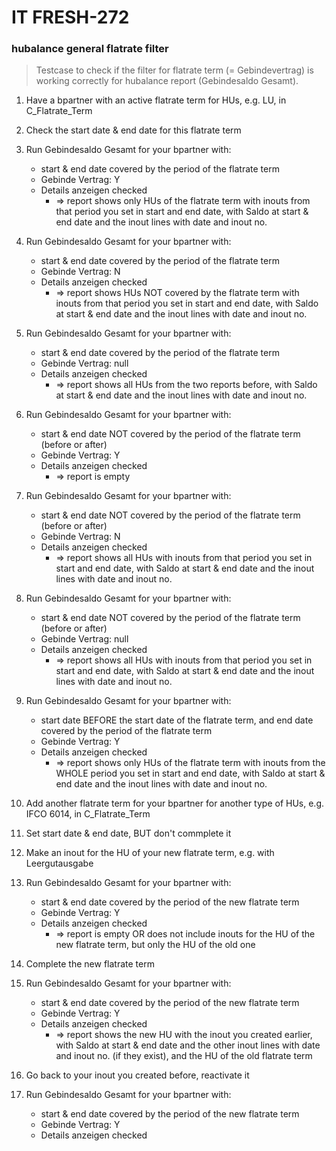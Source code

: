 # IT FRESH-272
### hubalance general flatrate filter
> Testcase to check if the filter for flatrate term (= Gebindevertrag) 
> is working correctly for hubalance report (Gebindesaldo Gesamt).

1. Have a bpartner with an active flatrate term for HUs, e.g. LU, in C_Flatrate_Term
1. Check the start date & end date for this flatrate term
1. Run Gebindesaldo Gesamt for your bpartner with:
	* start & end date covered by the period of the flatrate term
	* Gebinde Vertrag: Y
	* Details anzeigen checked
		* => report shows only HUs of the flatrate term with inouts from that period you set in start and end date, with Saldo at start & end date and the inout lines with date and inout no. 

1. Run Gebindesaldo Gesamt for your bpartner with:
	* start & end date covered by the period of the flatrate term
	* Gebinde Vertrag: N
	* Details anzeigen checked
		* => report shows HUs NOT covered by the flatrate term with inouts from that period you set in start and end date, with Saldo at start & end date and the inout lines with date and inout no. 

1. Run Gebindesaldo Gesamt for your bpartner with:
	* start & end date covered by the period of the flatrate term
	* Gebinde Vertrag: null
	* Details anzeigen checked
		* => report shows all HUs from the two reports before, with Saldo at start & end date and the inout lines with date and inout no. 

1. Run Gebindesaldo Gesamt for your bpartner with:
	* start & end date NOT covered by the period of the flatrate term (before or after)
	* Gebinde Vertrag: Y
	* Details anzeigen checked
		* => report is empty

1. Run Gebindesaldo Gesamt for your bpartner with:
	* start & end date NOT covered by the period of the flatrate term (before or after)
	* Gebinde Vertrag: N
	* Details anzeigen checked
		* => report shows all HUs with inouts from that period you set in start and end date, with Saldo at start & end date and the inout lines with date and inout no. 

1. Run Gebindesaldo Gesamt for your bpartner with:
	* start & end date NOT covered by the period of the flatrate term (before or after)
	* Gebinde Vertrag: null
	* Details anzeigen checked
		* => report shows all HUs with inouts from that period you set in start and end date, with Saldo at start & end date and the inout lines with date and inout no. 

1.  Run Gebindesaldo Gesamt for your bpartner with:
	* start date BEFORE the start date of the flatrate term, and end date covered by the period of the flatrate term
	* Gebinde Vertrag: Y
	* Details anzeigen checked
		* => report shows only HUs of the flatrate term with inouts from the WHOLE period you set in start and end date, with Saldo at start & end date and the inout lines with date and inout no. 

		
1. Add another flatrate term for your bpartner for another type of HUs, e.g. IFCO 6014, in C_Flatrate_Term
1. Set start date & end date, BUT don't commplete it
1. Make an inout for the HU of your new flatrate term, e.g. with Leergutausgabe

1. Run Gebindesaldo Gesamt for your bpartner with:
	* start & end date covered by the period of the new flatrate term
	* Gebinde Vertrag: Y
	* Details anzeigen checked
		* => report is empty OR does not include inouts for the HU of the new flatrate term, but only the HU of the old one

1. Complete the new flatrate term

1. Run Gebindesaldo Gesamt for your bpartner with:
	* start & end date covered by the period of the new flatrate term
	* Gebinde Vertrag: Y
	* Details anzeigen checked
		* => report shows the new HU with the inout you created earlier, with Saldo at start & end date and the other inout lines with date and inout no. (if they exist), and the HU of the old flatrate term

1. Go back to your inout you created before, reactivate it

1. Run Gebindesaldo Gesamt for your bpartner with:
	* start & end date covered by the period of the new flatrate term
	* Gebinde Vertrag: Y
	* Details anzeigen checked

